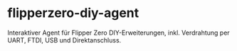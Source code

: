 # flipperzero-diy-agent
Interaktiver Agent für Flipper Zero DIY-Erweiterungen, inkl. Verdrahtung per UART, FTDI, USB und Direktanschluss.
